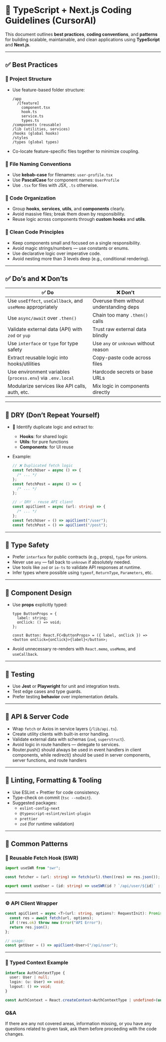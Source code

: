 # 🧠 TypeScript + Next.js Coding Guidelines (CursorAI)

This document outlines **best practices**, **coding conventions**, and **patterns** for building scalable, maintainable, and clean applications using **TypeScript** and **Next.js**.

---

## ✅ Best Practices

### 🧱 Project Structure

- Use feature-based folder structure:
  ```
  /app
    /[feature]
      component.tsx
      hook.ts
      service.ts
      types.ts
  /components (reusable)
  /lib (utilities, services)
  /hooks (global hooks)
  /styles
  /types (global types)
  ```
- Co-locate feature-specific files together to minimize coupling.

### 🧾 File Naming Conventions

- Use **kebab-case** for filenames: `user-profile.tsx`
- Use **PascalCase** for component names: `UserProfile`
- Use `.tsx` for files with JSX, `.ts` otherwise.

### 🧠 Code Organization

- Group **hooks**, **services**, **utils**, and **components** clearly.
- Avoid massive files; break them down by responsibility.
- Reuse logic across components through **custom hooks** and **utils**.

### 🧼 Clean Code Principles

- Keep components small and focused on a single responsibility.
- Avoid magic strings/numbers — use constants or enums.
- Use declarative logic over imperative code.
- Avoid nesting more than 3 levels deep (e.g., conditional rendering).

---

## ✅ Do’s and ❌ Don’ts

| ✅ Do                                                       | ❌ Don't                                |
| ----------------------------------------------------------- | --------------------------------------- |
| Use `useEffect`, `useCallback`, and `useMemo` appropriately | Overuse them without understanding deps |
| Use `async/await` over `.then()`                            | Chain too many `.then()` calls          |
| Validate external data (API) with `zod` or `yup`            | Trust raw external data blindly         |
| Use `interface` or `type` for type safety                   | Use `any` or `unknown` without reason   |
| Extract reusable logic into hooks/utilities                 | Copy-paste code across files            |
| Use environment variables (`process.env`) via `.env.local`  | Hardcode secrets or base URLs           |
| Modularize services like API calls, auth, etc.              | Mix logic in components directly        |

---

## 🧹 DRY (Don’t Repeat Yourself)

- 🔁 Identify duplicate logic and extract to:
  - **Hooks**: for shared logic
  - **Utils**: for pure functions
  - **Components**: for UI reuse

- Example:

  ```ts
  // ❌ Duplicated fetch logic
  const fetchUser = async () => {
    /* ... */
  };
  const fetchPost = async () => {
    /* ... */
  };

  // ✅ DRY - reuse API client
  const apiClient = async (url: string) => {
    /* ... */
  };
  const fetchUser = () => apiClient("/user");
  const fetchPost = () => apiClient("/post");
  ```

---

## 🔐 Type Safety

- Prefer `interface` for public contracts (e.g., props), `type` for unions.
- Never use `any` — fall back to `unknown` if absolutely needed.
- Use tools like `zod` or `io-ts` to validate API responses at runtime.
- Infer types where possible using `typeof`, `ReturnType`, `Parameters`, etc.

---

## 🧩 Component Design

- Use **props** explicitly typed:

  ```tsx
  type ButtonProps = {
    label: string;
    onClick: () => void;
  };

  const Button: React.FC<ButtonProps> = ({ label, onClick }) => <button onClick={onClick}>{label}</button>;
  ```

- Avoid unnecessary re-renders with `React.memo`, `useMemo`, and `useCallback`.

---

## 🧪 Testing

- Use **Jest** or **Playwright** for unit and integration tests.
- Test edge cases and type guards.
- Prefer testing **behavior** over implementation details.

---

## 🔄 API & Server Code

- Wrap `fetch` or Axios in service layers (`/lib/api.ts`).
- Create utility clients with built-in error handling.
- Validate external data with schemas (`zod`, `superstruct`).
- Avoid logic in route handlers — delegate to services.
- Router.push() should always be used in event handlers in client components, while redirect() should be used in server components, server functions, and route handlers

---

## 🔧 Linting, Formatting & Tooling

- Use ESLint + Prettier for code consistency.
- Type-check on commit (`tsc --noEmit`).
- Suggested packages:
  - `eslint-config-next`
  - `@typescript-eslint/eslint-plugin`
  - `prettier`
  - `zod` (for runtime validation)

---

## 🧠 Common Patterns

### 🔁 Reusable Fetch Hook (SWR)

```ts
import useSWR from "swr";

const fetcher = (url: string) => fetch(url).then((res) => res.json());

export const useUser = (id: string) => useSWR(id ? `/api/user/${id}` : null, fetcher);
```

---

### ⚙️ API Client Wrapper

```ts
const apiClient = async <T>(url: string, options?: RequestInit): Promise<T> => {
  const res = await fetch(url, options);
  if (!res.ok) throw new Error("API Error");
  return res.json();
};

// usage:
const getUser = () => apiClient<User>("/api/user");
```

---

### 🧵 Typed Context Example

```ts
interface AuthContextType {
  user: User | null;
  login: (u: User) => void;
  logout: () => void;
}

const AuthContext = React.createContext<AuthContextType | undefined>(undefined);
```

### Q&A

If there are any not covered areas, information missing, or you have any questions related to given task, ask them before proceeding with the code changes.
